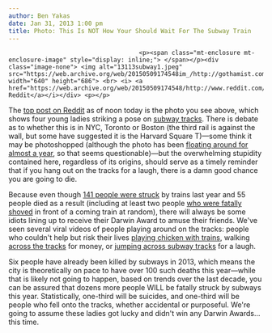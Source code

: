 ```yaml
---
author: Ben Yakas
date: Jan 31, 2013 1:00 pm
title: Photo: This Is NOT How Your Should Wait For The Subway Train
---
```


	
										<p><span class="mt-enclosure mt-enclosure-image" style="display: inline;"> </span></p><div class="image-none"> <img alt="13113subway1.jpeg" src="https://web.archive.org/web/20150509174548im_/http://gothamist.com/attachments/byakas/13113subway1.jpeg" width="640" height="686"> <br> <i> <a href="https://web.archive.org/web/20150509174548/http://www.reddit.com/r/funny/comments/17mn4k/natural_selection_is_still_a_thing/">via Reddit</a></i></div> <p></p>

<p>The <a href="https://web.archive.org/web/20150509174548/http://www.reddit.com/r/funny/comments/17mn4k/natural_selection_is_still_a_thing/">top post on Reddit</a> as of noon today is the photo you see above, which shows four young ladies striking a pose on <a href="https://web.archive.org/web/20150509174548/http://gothamist.com/tags/subway">subway tracks</a>. There is debate as to whether this is in NYC, Toronto or Boston (the third rail is against the wall, but some have suggested it is the Harvard Square T)&#x2014;some think it may be photoshopped (although the photo has been <a href="https://web.archive.org/web/20150509174548/http://www.reddit.com/r/pics/comments/smvos/soon/">floating around for almost a year</a>, so that seems questionable)&#x2014;but the overwhelming stupidity contained here, regardless of its origins, should serve as a timely reminder that if you hang out on the tracks for a laugh, there is a damn good chance you are going to die. </p>

<p>Because even though <a href="https://web.archive.org/web/20150509174548/http://gothamist.com/2013/01/29/should_mta_spend_over_1_billion_to.php">141 people were struck</a> by trains last year and 55 people died as a result (including at least two people <a href="https://web.archive.org/web/20150509174548/http://gothamist.com/tags/subwayshoving">who were fatally shoved</a> in front of a coming train at random), there will always be some idiots lining up to receive their Darwin Award to amuse their friends. We&apos;ve seen several viral videos of people playing around on the tracks: people who couldn&apos;t help but risk their lives <a href="https://web.archive.org/web/20150509174548/http://gothamist.com/2012/04/17/video_teens_play_chicken_with_oncom.php">playing chicken with trains</a>, walking <a href="https://web.archive.org/web/20150509174548/http://gothamist.com/2012/05/04/video_desperate_subway_busker_cross.php">across the tracks</a> for money, or <a href="https://web.archive.org/web/20150509174548/http://gothamist.com/2012/06/10/video_two_dudes_jump_across_subway.php">jumping across subway tracks</a> for a laugh.</p>

<p>Six people have already been killed by subways in 2013, which means the city is theoretically on pace to have over 100 such deaths this year&#x2014;while that is likely not going to happen, based on trends over the last decade, you can be assured that dozens more people WILL be fatally struck by subways this year. Statistically, one-third will be suicides, and one-third will be people who fell onto the tracks, whether accidental or purposeful. We&apos;re going to assume these ladies got lucky and didn&apos;t win any Darwin Awards... this time.</p>					
										
									
				